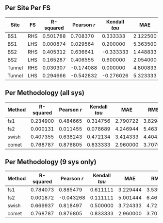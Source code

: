 ## Per Site Per FS
| Site | FS |  R-squared | Pearson *r* | Kendall *tau* | MAE | RMSE | N |
|------|----|------------|-------------|---------------|-----|------|---|
|BS1| RHS |0.501788 | 0.708370 | 0.333333 | 2.122500 | 2.702900| 6 |
| BS1 | LHS | 0.000874 | 0.029564 | 0.200000 | 5.363500 | 6.434131 | 6 |
|BS2| RHS |0.405312 | 0.636641 | -0.333333 | 1.448833 | 1.967478| 6 |
| BS2 | LHS | 0.165287 | 0.406555 | 0.600000 | 2.054000 | 2.410819 | 6 |
|Tunnel| RHS |0.030307 | -0.174088 | 0.000000 | 4.800833 | 5.728747| 6 |
| Tunnel | LHS | 0.294666 | -0.542832 | -0.276026 | 5.323333 | 6.507609 | 6 |

## Per Methodology (all sys)
| Method | R-squared | Pearson *r* | Kendall *tau* | MAE | RMSE | N |
|--------|-----------|-------------|---------------|-----|------|---|
| fs1 | 0.234900 | 0.484665 | 0.314756 | 2.790722 | 3.829499 | 18 |
| fs2 | 0.000131 | 0.011455 | 0.078689 | 4.246944 | 5.463792 | 18 |
| swish | 0.407355 | 0.638243 | 0.472134 | 3.414333 | 4.404163 | 18 |
| comet | 0.768787 | 0.876805 | 0.833333 | 2.960000 | 3.707059 | 9 |

## Per Methodology (9 sys only)
| Method | R-squared | Pearson *r* | Kendall *tau* | MAE | RMSE | N |
|--------|-----------|-------------|---------------|-----|------|---|
| fs1 | 0.784073 | 0.885479 | 0.611111 | 3.229444 | 3.539744 | 9 |
| fs2 | 0.001872 | -0.043268 | 0.111111 | 5.001444 | 6.467247 | 9 |
| swish | 0.669937 | 0.818497 | 0.500000 | 3.724333 | 4.721720 | 9 |
| comet | 0.768787 | 0.876805 | 0.833333 | 2.960000 | 3.707059 | 9 |
